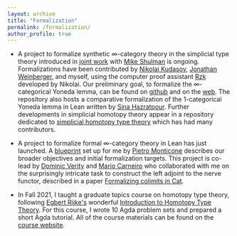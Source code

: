 ```yaml
---
layout: archive
title: "Formalization"
permalink: /formalization/
author_profile: true
---
```


* A project to formalize synthetic &infin;-category theory in the simplicial type theory introduced in [joint work](https://emilyriehl.github.io/files/synthetic.pdf) with [Mike Shulman](https://home.sandiego.edu/~shulman/) is ongoing. Formalizations have been contributed by [Nikolai Kudasov](https://fizruk.github.io/), [Jonathan Weinberger](https://sites.google.com/view/jonathanweinbergers), and myself, using the computer proof assistant [Rzk](https://github.com/fizruk/rzk) developed by Nikolai. Our preliminary goal, to formalize the &infin;-categorical Yoneda lemma, can be found on [github](https://github.com/emilyriehl/yoneda) and on the [web](https://emilyriehl.github.io/yoneda/). The repository also hosts a comparative formalization of the 1-categorical Yoneda lemma in Lean written by [Sina Hazratpour](https://sinhp.github.io/). Further developments in simplicial homotopy theory appear in a repository dedicated to [simplicial homotopy type theory](https://github.com/fizruk/sHoTT/) which has had many contributors.

* A project to formalize formal &infin;-category theory in Lean has just launched. A [blueprint](https://emilyriehl.github.io/infinity-cosmos/) set up for me by [Pietro Monticone](https://github.com/pitmonticone) describes our broader objectives and initial formalization targets. This project is co-lead by [Dominic Verity](https://dom-verity.github.io/) and [Mario Carneiro](https://digama0.github.io/) who collaborated with me on the surprisingly intricate task to construct the left adjoint to the nerve functor, described in a paper [Formalizing colimits in Cat](https://drops.dagstuhl.de/entities/document/10.4230/LIPIcs.ITP.2025.20).

* In Fall 2021, I taught a graduate topics course on homotopy type theory, following [Egbert Rijke's](https://github.com/EgbertRijke) wonderful [Introduction to Homotopy Type Theory](https://arxiv.org/abs/2212.11082). For this course, I wrote 10 Agda problem sets and prepared a short Agda tutorial. All of the course materials can be found on the [course website](https://github.com/emilyriehl/721). 


